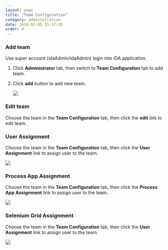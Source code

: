 ```yaml
---
layout: page
title: "Team Configuration"
category: administration
date: 2018-01-05 15:17:55
order: 4
---
```


### Add team
  Use super account (idaAdmin/idaAdmin) login into IDA application.
  1. Click **Administrator** tab, then switch to  **Team Configuration** tab to add team.  
  2. Click **add** button to add new team.  
     
     ![][team_add]  

### Edit team
  Choose the team in the **Team Configuration** tab, then click the **edit** link to edit team.  
  
### User Assignment
  Choose the team in the **Team Configuration** tab, then click the **User Assignment** link to assign user to the team.    
  
  ![][team_user_assignment]  
  
### Process App Assignment
  Choose the team in the **Team Configuration** tab, then click the **Process App Assignment** link to assign user to the team.  
  
  ![][team_processapp_assignment]  
  
### Selenium Grid Assignment
  Choose the team in the **Team Configuration** tab, then click the **User Assignment** link to assign user to the team.    
  
  ![][team_selenium_assignment]  
  
  
[team_add]: ../images/administrator/team_add.png
[team_user_assignment]: ../images/administrator/team_userassignment.png
[team_processapp_assignment]: ../images/administrator/team_appassignment.png
[team_selenium_assignment]: ../images/administrator/team_seleniumgridassignment.png
